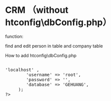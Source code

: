 # CRM （without htconfig\dbConfig.php）
function:
  
  find and edit person in table and company table
  
How to add htconfig\dbConfig.php

<pre>

<?php
	$db = array('hostname' =>'localhost' ,
		'username' => 'root',
		'password' => '',
		'database' => 'GEHUANG',
	 );
?>

</pre>




	


